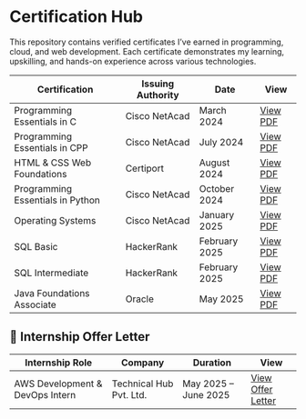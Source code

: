 # Certification Hub

This repository contains verified certificates I’ve earned in programming, cloud, and web development. Each certificate demonstrates my learning, upskilling, and hands-on experience across various technologies.

| Certification | Issuing Authority | Date | View |
|---------------|-------------------|------|------|
| Programming Essentials in C | Cisco NetAcad | March 2024 | [View PDF](./c.pdf) |
| Programming Essentials in CPP | Cisco NetAcad | July 2024 | [View PDF](./cpp.pdf) |
| HTML & CSS Web Foundations | Certiport | August 2024 | [View PDF]([./HTML_and_CSS.pdf) |
| Programming Essentials in Python | Cisco NetAcad | October 2024 | [View PDF](./Python_Essentipython_1_certificate.pdf) |
| Operating Systems | Cisco NetAcad | January 2025 | [View PDF](./OS_certificate.pdf) |
| SQL Basic | HackerRank | February 2025 | [View PDF](./sql_basic.pdf) |
| SQL Intermediate | HackerRank | February 2025 | [View PDF](./sql_intermediate.pdf) |
| Java Foundations Associate | Oracle | May 2025 | [View PDF](./eCertificate.pdf) |

## 📄 Internship Offer Letter

| Internship Role | Company | Duration | View |
|-----------------|---------|----------|------|
| AWS Development & DevOps Intern | Technical Hub Pvt. Ltd. | May 2025 – June 2025 | [View Offer Letter](./23P31A0524.pdf) |
